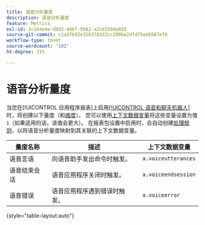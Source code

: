 ```yaml
---
title: 语音分析量度
description: 语音分析量度
feature: Metrics
exl-id: 3c1b4e4e-d8d2-446f-9582-a2ce5580a8d3
source-git-commit: c2adf6d2e328378332cc290ba2dfd75ee6587ef6
workflow-type: tm+mt
source-wordcount: '102'
ht-degree: 21%

---
```


# 语音分析量度

当您在[!UICONTROL 应用程序报表]上启用[[!UICONTROL 语音和聊天机器人]](/help/admin/admin/c-manage-report-suites/c-edit-report-suites/app-reporting.md)时，将创建以下量度（和[维度](../dimensions/voice-dimensions.md)）。 您可以使用[上下文数据变量](/help/implement/vars/page-vars/contextdata.md)将这些变量设置为值`1`（如果适用的话，该值会更大）。 在报表包设置中启用时，会自动创建[处理规则](/help/admin/admin/c-manage-report-suites/c-edit-report-suites/general/processing-rules/pr-overview.md)，以将语音分析量度映射到其关联的上下文数据变量。

| 量度名称 | 描述 | 上下文数据变量 |
| --- | --- | --- |
| 语音言语 | 向语音助手发出命令时触发。 | `a.voiceutterances` |
| 语音结束会话 | 语音应用程序关闭时触发。 | `a.voiceendsession` |
| 语音错误 | 语音应用程序遇到错误时触发。 | `a.voiceerror` |

{style="table-layout:auto"}
